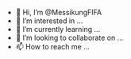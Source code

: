 - 👋 Hi, I’m @MessikungFIFA
- 👀 I’m interested in ...
- 🌱 I’m currently learning ...
- 💞️ I’m looking to collaborate on ...
- 📫 How to reach me ...

<!---
MessikungFIFA/MessikungFIFA is a ✨ special ✨ repository because its `README.md` (this file) appears on your GitHub profile.
You can click the Preview link to take a look at your changes.
--->
